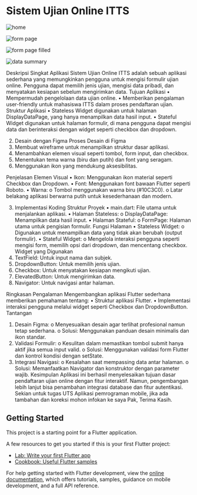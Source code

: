 # Sistem Ujian Online ITTS

![home](https://github.com/user-attachments/assets/460b0fcc-85b4-44eb-8eb1-90629c63c20e)

![form page](https://github.com/user-attachments/assets/50d74ce1-a181-4745-bf3f-2e710f9a0ed2)

![form page filled](https://github.com/user-attachments/assets/8b7a1488-f569-4072-aa38-9e33cb2fff3a)

![data summary](https://github.com/user-attachments/assets/e4cc9715-ff54-4fbc-a36f-f7778feb5b01)


Deskripsi Singkat
Aplikasi Sistem Ujian Online ITTS adalah sebuah aplikasi sederhana yang memungkinkan pengguna untuk mengisi formulir ujian online. Pengguna dapat memilih jenis ujian, mengisi data pribadi, dan menyatakan kesiapan sebelum mengirimkan data.
Tujuan Aplikasi
•	Mempermudah pengelolaan data ujian online.
•	Memberikan pengalaman user-friendly untuk mahasiswa ITTS dalam proses pendaftaran ujian.
Struktur Aplikasi
•	Stateless Widget digunakan untuk halaman DisplayDataPage, yang hanya menampilkan data hasil input.
•	Stateful Widget digunakan untuk halaman formulir, di mana pengguna dapat mengisi data dan berinteraksi dengan widget seperti checkbox dan dropdown.

2. Desain dengan Figma
Proses Desain di Figma
1.	Membuat wireframe untuk menampilkan struktur dasar aplikasi.
2.	Menambahkan elemen visual seperti tombol, form input, dan checkbox.
3.	Menentukan tema warna (biru dan putih) dan font yang seragam.
4.	Menggunakan ikon yang mendukung aksesibilitas.

Penjelasan Elemen Visual
•	Ikon: Menggunakan ikon material seperti Checkbox dan Dropdown.
•	Font: Menggunakan font bawaan Flutter seperti Roboto.
•	Warna: 
o	Tombol menggunakan warna biru (#10C3C0).
o	Latar belakang aplikasi berwarna putih untuk kesederhanaan dan modern.

3. Implementasi Koding
Struktur Proyek
•	main.dart: File utama untuk menjalankan aplikasi.
•	Halaman Stateless: 
o	DisplayDataPage: Menampilkan data hasil input.
•	Halaman Stateful: 
o	FormPage: Halaman utama untuk pengisian formulir.
Fungsi Halaman
•	Stateless Widget: 
o	Digunakan untuk menampilkan data yang tidak akan berubah (output formulir).
•	Stateful Widget: 
o	Mengelola interaksi pengguna seperti mengisi form, memilih opsi dari dropdown, dan mencentang checkbox.
Widget yang Digunakan
1.	TextField: Untuk input nama dan subjek.
2.	DropdownButton: Untuk memilih jenis ujian.
3.	Checkbox: Untuk menyatakan kesiapan mengikuti ujian.
4.	ElevatedButton: Untuk mengirimkan data.
5.	Navigator: Untuk navigasi antar halaman.

Ringkasan Pengalaman
Mengembangkan aplikasi Flutter sederhana memberikan pemahaman tentang:
•	Struktur aplikasi Flutter.
•	Implementasi interaksi pengguna melalui widget seperti Checkbox dan DropdownButton.
Tantangan
1.	Desain Figma:
o	Menyesuaikan desain agar terlihat profesional namun tetap sederhana.
o	Solusi: Menggunakan panduan desain minimalis dan ikon standar.
2.	Validasi Formulir:
o	Kesulitan dalam memastikan tombol submit hanya aktif jika semua input valid.
o	Solusi: Menggunakan validasi form Flutter dan kontrol kondisi dengan setState.
3.	Integrasi Navigasi:
o	Kesalahan saat mempassing data antar halaman.
o	Solusi: Memanfaatkan Navigator dan konstruktor dengan parameter wajib.
Kesimpulan
Aplikasi ini berhasil menyelesaikan tujuan dasar pendaftaran ujian online dengan fitur interaktif. Namun, pengembangan lebih lanjut bisa penambahan integrasi database dan fitur autentikasi.
Sekian untuk tugas UTS Aplikasi pemrograman mobile, jika ada tambahan dan koreksi mohon infokan ke saya Pak,
Terima Kasih.



## Getting Started

This project is a starting point for a Flutter application.

A few resources to get you started if this is your first Flutter project:

- [Lab: Write your first Flutter app](https://docs.flutter.dev/get-started/codelab)
- [Cookbook: Useful Flutter samples](https://docs.flutter.dev/cookbook)

For help getting started with Flutter development, view the
[online documentation](https://docs.flutter.dev/), which offers tutorials,
samples, guidance on mobile development, and a full API reference.
